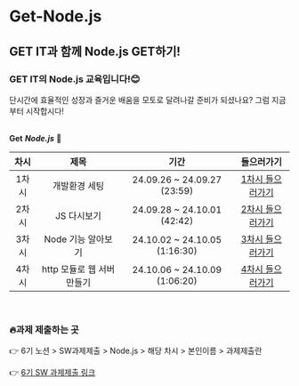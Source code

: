 # Get-Node.js
## GET IT과 함께 Node.js GET하기!

### GET IT의 Node.js 교육입니다!😊 

단시간에 효율적인 성장과 즐거운 배움을 모토로 달려나갈 준비가 되셨나요?
그럼 지금부터 시작합시다! 
<br/><br/>

**Get** **_Node.js_** 👊

|차시|제목|기간|들으러가기|
|:---:|:---:|:---:|:---:|
|1차시|개발환경 세팅|24.09.26 ~ 24.09.27 (23:59)|[1차시 들으러가기](https://github.com/getit-knu/Get-Node.js/tree/main/1%EC%B0%A8%EC%8B%9C)|
|2차시|JS 다시보기|24.09.28 ~ 24.10.01 (42:42)|[2차시 들으러가기](https://github.com/getit-knu/Get-Node.js/tree/main/2%EC%B0%A8%EC%8B%9C)|
|3차시|Node 기능 알아보기|24.10.02 ~ 24.10.05 (1:16:30)|[3차시 들으러가기](https://github.com/getit-knu/Get-Node.js/tree/main/3%EC%B0%A8%EC%8B%9C)|
|4차시|http 모듈로 웹 서버 만들기|24.10.06 ~ 24.10.09 (1:06:20)|[4차시 들으러가기](https://github.com/getit-knu/Get-Node.js/tree/main/4%EC%B0%A8%EC%8B%9C)|

<br/>

### 🔥과제 제출하는 곳 
👉 6기 노션 > SW과제제출 > Node.js > 해당 차시 > 본인이름 > 과제제출란

👉 [6기 SW 과제제출 링크](https://www.notion.so/SW-8502eeef321b43e2ad13ece0f626be33)
